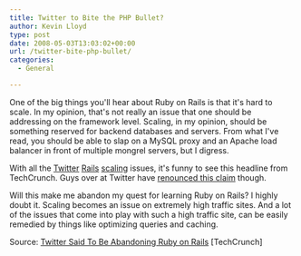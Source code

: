 ```yaml
---
title: Twitter to Bite the PHP Bullet?
author: Kevin Lloyd
type: post
date: 2008-05-03T13:03:02+00:00
url: /twitter-bite-php-bullet/
categories:
  - General

---
```

One of the big things you'll hear about Ruby on Rails is that it's hard to scale. In my opinion, that's not really an issue that one should be addressing on the framework level. Scaling, in my opinion, should be something reserved for backend databases and servers. From what I've read, you should be able to slap on a MySQL proxy and an Apache load balancer in front of multiple mongrel servers, but I digress.

With all the [Twitter][1] [Rails][2] [scaling][3] issues, it's funny to see this headline from TechCrunch. Guys over at Twitter have [renounced this claim][4] though.

Will this make me abandon my quest for learning Ruby on Rails? I highly doubt it. Scaling becomes an issue on extremely high traffic sites. And a lot of the issues that come into play with such a high traffic site, can be easily remedied by things like optimizing queries and caching.

Source: [Twitter Said To Be Abandoning Ruby on Rails][5] [TechCrunch]

 [1]: http://glu.ttono.us/articles/2007/04/15/on-twitter-rails-and-community
 [2]: http://www.radicalbehavior.com/5-question-interview-with-twitter-developer-alex-payne/
 [3]: http://highscalability.com/scaling-twitter-making-twitter-10000-percent-faster
 [4]: http://twitter.com/ev/statuses/801530348
 [5]: http://www.techcrunch.com/2008/05/01/twitter-said-to-be-abandoning-ruby-on-rails/